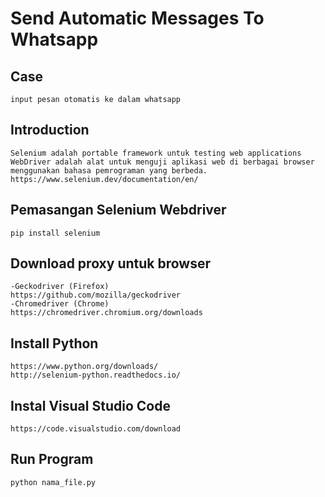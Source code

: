 # Send Automatic Messages To Whatsapp

## Case
    
    input pesan otomatis ke dalam whatsapp

## Introduction

    Selenium adalah portable framework untuk testing web applications
    WebDriver adalah alat untuk menguji aplikasi web di berbagai browser menggunakan bahasa pemrograman yang berbeda.
    https://www.selenium.dev/documentation/en/

## Pemasangan Selenium Webdriver

    pip install selenium

## Download proxy untuk browser

    -Geckodriver (Firefox)
    https://github.com/mozilla/geckodriver
    -Chromedriver (Chrome)
    https://chromedriver.chromium.org/downloads

## Install Python

    https://www.python.org/downloads/
    http://selenium-python.readthedocs.io/

## Instal Visual Studio Code

    https://code.visualstudio.com/download
  
## Run Program

    python nama_file.py
